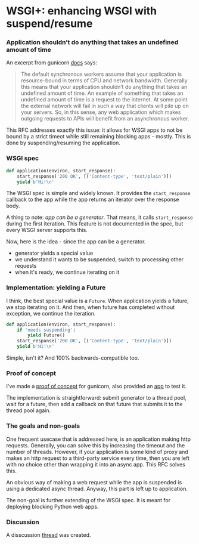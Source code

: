 # WSGI+: enhancing WSGI with suspend/resume

### Application shouldn’t do anything that takes an undefined amount of time

An excerpt from gunicorn [docs](https://docs.gunicorn.org/en/stable/design.html?highlight=timeout#choosing-a-worker-type) says:

>The default synchronous workers assume that your application is resource-bound in terms of CPU and network bandwidth. Generally this means that your application shouldn’t do anything that takes an undefined amount of time. An example of something that takes an undefined amount of time is a request to the internet. At some point the external network will fail in such a way that clients will pile up on your servers. So, in this sense, any web application which makes outgoing requests to APIs will benefit from an asynchronous worker.

This RFC addresses exactly this issue: it allows for WSGI apps to not be bound by a strict timeot while still remaining blocking apps - mostly. This is done by suspending/resuming the application.

### WSGI spec

```python
def application(environ, start_response):
    start_response('200 OK', [('Content-type', 'text/plain')])
    yield b'Hi!\n'
```

The WSGI spec is simple and widely known. It provides the `start_response` callback to the app while the app returns an iterator over the response body.

A thing to note: *app can be a generator*. That means, it calls `start_response` during the first iteration. This feature is not documented in the spec, but every WSGI server supports this.

Now, here is the idea - since the app can be a generator.

- generator yields a special value
- we understand it wants to be suspended, switch to processing other requests
- when it's ready, we continue iterating on it

### Implementation: yielding a Future

I think, the best special value is a `Future`. When application yields a future, we stop iterating on it. And then, when future has completed without exception, we continue the iteration.

```python
def application(environ, start_response):
    if 'needs suspending':
        yield Future()
    start_response('200 OK', [('Content-type', 'text/plain')])
    yield b'Hi!\n'
```

Simple, isn't it? And 100% backwards-compatible too.

### Proof of concept

I've made a [proof of concept](https://github.com/pwtail/gunicorn/pull/1/files#diff-9818e6c0e3d6054dc383f77ce881ba79f8090a904fb3abd9892306f096e58319) for gunicorn, also provided an [app](https://github.com/pwtail/gunicorn/blob/wsgi-plus/examples/wsgi_plus.py) to test it.

The implementation is straightforward: submit generator to a thread pool, wait for a future, then add a callback on that future that submits it to the thread pool again.


### The goals and non-goals

One frequent usecase that is addressed here, is an application making http requests. Generally, you can solve this by increasing the timeout and the number of threads. However, if your application is some kind of proxy and  makes an http request to a third-party service every time, then you are left with no choice other than wrapping it into an async app. This RFC solves this.

An obvious way of making a web request while the app is suspended is using a dedicated async thread. Anyway, this part is left up to application.

The non-goal is further extending of the WSGI spec. It is meant for deploying blocking Python web apps.

### Discussion

A disscussion [thread](https://github.com/pwtail/wsgi_plus/discussions/1) was created.
